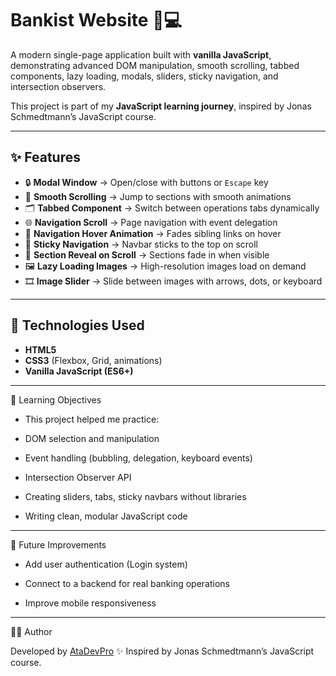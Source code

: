# Bankist Website 🏦💻

A modern single-page application built with **vanilla JavaScript**, demonstrating advanced DOM manipulation, smooth scrolling, tabbed components, lazy loading, modals, sliders, sticky navigation, and intersection observers.

This project is part of my **JavaScript learning journey**, inspired by Jonas Schmedtmann’s JavaScript course.

---

## ✨ Features

- 🔒 **Modal Window** → Open/close with buttons or `Escape` key  
- 🎯 **Smooth Scrolling** → Jump to sections with smooth animations  
- 🗂 **Tabbed Component** → Switch between operations tabs dynamically  
- 🌐 **Navigation Scroll** → Page navigation with event delegation  
- 🎨 **Navigation Hover Animation** → Fades sibling links on hover  
- 📌 **Sticky Navigation** → Navbar sticks to the top on scroll  
- 👀 **Section Reveal on Scroll** → Sections fade in when visible  
- 🖼 **Lazy Loading Images** → High-resolution images load on demand  
- 🎞 **Image Slider** → Slide between images with arrows, dots, or keyboard  

---

## 🚀 Technologies Used

- **HTML5**  
- **CSS3** (Flexbox, Grid, animations)  
- **Vanilla JavaScript (ES6+)**

---

🎯 Learning Objectives

- This project helped me practice:

- DOM selection and manipulation

- Event handling (bubbling, delegation, keyboard events)

- Intersection Observer API

- Creating sliders, tabs, sticky navbars without libraries

- Writing clean, modular JavaScript code

---

📌 Future Improvements

- Add user authentication (Login system)

- Connect to a backend for real banking operations

- Improve mobile responsiveness

---


👨‍💻 Author

Developed by [AtaDevPro](https://github.com/AtaDevPro) ✨
Inspired by Jonas Schmedtmann’s JavaScript course.
